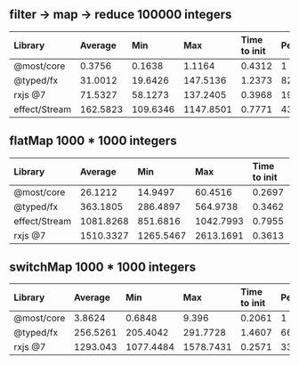 ## filter -> map -> reduce 100000 integers

| Library       | Average  | Min      | Max       | Time to init | Percentile |
| :------------ | :------- | :------- | :-------- | :----------- | :--------- |
| @most/core    | 0.3756   | 0.1638   | 1.1164    | 0.4312       | 1          |
| @typed/fx     | 31.0012  | 19.6426  | 147.5136  | 1.2373       | 82.5378    |
| rxjs @7       | 71.5327  | 58.1273  | 137.2405  | 0.3968       | 190.4491   |
| effect/Stream | 162.5823 | 109.6346 | 1147.8501 | 0.7771       | 432.8602   |



## flatMap 1000 * 1000 integers

| Library       | Average   | Min       | Max       | Time to init | Percentile |
| :------------ | :-------- | :-------- | :-------- | :----------- | :--------- |
| @most/core    | 26.1212   | 14.9497   | 60.4516   | 0.2697       | 1          |
| @typed/fx     | 363.1805  | 286.4897  | 564.9738  | 0.3462       | 13.9037    |
| effect/Stream | 1081.8268 | 851.6816  | 1042.7993 | 0.7955       | 41.4157    |
| rxjs @7       | 1510.3327 | 1265.5467 | 2613.1691 | 0.3613       | 57.8202    |



## switchMap 1000 * 1000 integers

| Library    | Average  | Min       | Max       | Time to init | Percentile |
| :--------- | :------- | :-------- | :-------- | :----------- | :--------- |
| @most/core | 3.8624   | 0.6848    | 9.396     | 0.2061       | 1          |
| @typed/fx  | 256.5261 | 205.4042  | 291.7728  | 1.4607       | 66.4162    |
| rxjs @7    | 1293.043 | 1077.4484 | 1578.7431 | 0.2571       | 334.7771   |
